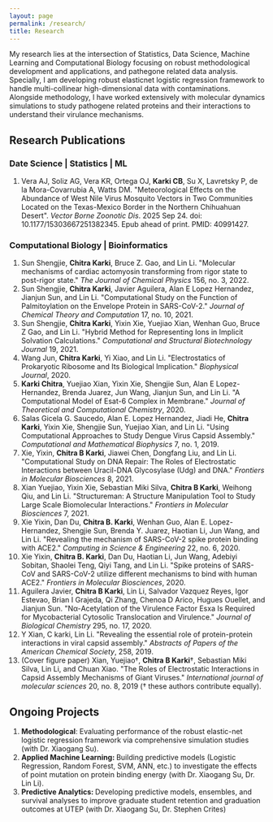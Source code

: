 ```yaml
---
layout: page
permalink: /research/
title: Research
---
```


My research lies at the intersection of Statistics, Data Science, Machine Learning and Computational Biology focusing on robust methodological development and applications, and pathegone related data analysis. 
Specially, I am developing robust elasticnet logistic regression framework to handle multi-collinear high-dimensional data with contaminations. Alongside methodology, I have worked extensively with molecular dynamics simulations to study pathogene related proteins and their interactions to understand their virulance mechanisms.

<h2> Research Publications </h2>
<h3>Date Science | Statistics | ML</h3>
<ol>
	  <li>Vera AJ, Soliz AG, Vera KR, Ortega OJ, <strong>Karki CB</strong>, Su X, Lavretsky P, de la Mora-Covarrubia A, Watts DM. "Meteorological Effects on the Abundance of West Nile Virus Mosquito Vectors in Two Communities Located on the Texas-Mexico Border in the Northern Chihuahuan Desert". <em>Vector Borne Zoonotic Dis</em>. 2025 Sep 24. doi: 10.1177/15303667251382345. Epub ahead of print. PMID: 40991427.</li>
</ol>

<h3>Computational Biology | Bioinformatics </h3>
<ol>
  <li>Sun Shengjie, <strong>Chitra Karki</strong>, Bruce Z. Gao, and Lin Li. "Molecular mechanisms of cardiac actomyosin transforming from rigor state to post-rigor state." <em>The Journal of Chemical Physics</em> 156, no. 3, 2022.</li>
  <li>Sun Shengjie, <strong>Chitra Karki</strong>, Javier Aguilera, Alan E Lopez Hernandez, Jianjun Sun, and Lin Li. "Computational Study on the Function of Palmitoylation on the Envelope Protein in SARS-CoV-2." <em>Journal of Chemical Theory and Computation</em> 17, no. 10, 2021.</li>
  <li>Sun Shengjie, <strong>Chitra Karki</strong>, Yixin Xie, Yuejiao Xian, Wenhan Guo, Bruce Z Gao, and Lin Li. "Hybrid Method for Representing Ions in Implicit Solvation Calculations." <em>Computational and Structural Biotechnology Journal</em> 19, 2021.</li>
  <li>Wang Jun, <strong>Chitra Karki</strong>, Yi Xiao, and Lin Li. "Electrostatics of Prokaryotic Ribosome and Its Biological Implication." <em>Biophysical Journal</em>, 2020.</li>
  <li><strong>Karki Chitra</strong>, Yuejiao Xian, Yixin Xie, Shengjie Sun, Alan E Lopez-Hernandez, Brenda Juarez, Jun Wang, Jianjun Sun, and Lin Li. "A Computational Model of Esat-6 Complex in Membrane." <em>Journal of Theoretical and Computational Chemistry</em>, 2020.</li>
  <li>Salas Gicela G. Saucedo, Alan E. Lopez Hernandez, Jiadi He, <strong>Chitra Karki</strong>, Yixin Xie, Shengjie Sun, Yuejiao Xian, and Lin Li. "Using Computational Approaches to Study Dengue Virus Capsid Assembly." <em>Computational and Mathematical Biophysics</em> 7, no. 1, 2019.</li>
<li>Xie, Yixin, <strong>Chitra B Karki</strong>, Jiawei Chen, Dongfang Liu, and Lin Li. "Computational Study on DNA Repair: The Roles of Electrostatic Interactions between Uracil-DNA Glycosylase (Udg) and DNA." <em>Frontiers in Molecular Biosciences</em> 8, 2021.</li>
  <li>Xian Yuejiao, Yixin Xie, Sebastian Miki Silva, <strong>Chitra B Karki</strong>, Weihong Qiu, and Lin Li. "Structureman: A Structure Manipulation Tool to Study Large Scale Biomolecular Interactions." <em>Frontiers in Molecular Biosciences</em> 7, 2021.</li>
  <li>Xie Yixin, Dan Du, <strong>Chitra B. Karki</strong>, Wenhan Guo, Alan E. Lopez-Hernandez, Shengjie Sun, Brenda Y. Juarez, Haotian Li, Jun Wang, and Lin Li. "Revealing the mechanism of SARS-CoV-2 spike protein binding with ACE2." <em>Computing in Science & Engineering</em> 22, no. 6, 2020.</li>
  <li>Xie Yixin, <strong>Chitra B. Karki</strong>, Dan Du, Haotian Li, Jun Wang, Adebiyi Sobitan, Shaolei Teng, Qiyi Tang, and Lin Li. "Spike proteins of SARS-CoV and SARS-CoV-2 utilize different mechanisms to bind with human ACE2." <em>Frontiers in Molecular Biosciences</em>, 2020.</li>
  <li>Aguilera Javier, <strong>Chitra B Karki</strong>, Lin Li, Salvador Vazquez Reyes, Igor Estevao, Brian I Grajeda, Qi Zhang, Chenoa D Arico, Hugues Ouellet, and Jianjun Sun. "Nα-Acetylation of the Virulence Factor Esxa Is Required for Mycobacterial Cytosolic Translocation and Virulence." <em>Journal of Biological Chemistry</em> 295, no. 17, 2020.</li>
  <li>Y Xian, C karki, Lin Li. "Revealing the essential role of protein-protein interactions in viral capsid assembly." <em>Abstracts of Papers of the American Chemical Society</em>, 258, 2019.</li>
  <li>(Cover figure paper) Xian, Yuejiao†, <strong>Chitra B Karki</strong>†, Sebastian Miki Silva, Lin Li, and Chuan Xiao. "The Roles of Electrostatic Interactions in Capsid Assembly Mechanisms of Giant Viruses." <em>International journal of molecular sciences</em> 20, no. 8, 2019 († these authors contribute equally).</li>
</ol>

<h2>Ongoing Projects</h2>
<ol> 
	<li> <strong>Methodological</strong>: Evaluating performance of the robust elastic-net logistic regression framework via comprehensive simulation studies (with Dr. Xiaogang Su).</li>
	<li> <strong> Applied Machine Learning: </strong> Building predictive models (Logistic Regression, Random Forest, SVM, ANN, etc.) to investigate the effects of point mutation on protein binding energy (with Dr. Xiaogang Su, Dr. Lin Li).</li>
	<li> <strong> Predictive Analytics: </strong> Developing predictive models, ensembles, and survival analyses to improve graduate student retention and graduation outcomes at UTEP (with Dr. Xiaogang Su, Dr. Stephen Crites)</li>
	
</ol>
